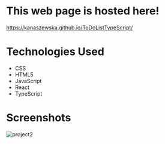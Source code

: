 # This web page is hosted here!
https://kanaszewska.github.io/ToDoListTypeScript/


# Technologies Used
* CSS
* HTML5
* JavaScript
* React
* TypeScript



# Screenshots

![project2](https://user-images.githubusercontent.com/106904594/201998563-d2d15d9c-0373-4641-ba9b-89cc3dbaab38.jpg)
